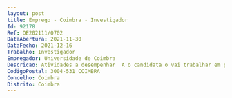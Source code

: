 ```yaml
--- 
layout: post
title: Emprego - Coimbra - Investigador
Id: 92178
Ref: OE202111/0702
DataAbertura: 2021-11-30
DataFecho: 2021-12-16
Trabalho: Investigador
Empregador: Universidade de Coimbra
Descricao: Atividades a desempenhar  A o candidata o vai trabalhar em projetos relacionados com acidificação de organelos e transmissão sináptica, e o seu papel em envelhecimento e doenças relacionadas. Junto com a PI, planeará experiências e analisará resultados. Irá fazer as experiências com anotação apropriada de procedimentos e dados. O projeto envolve trabalho com animais experimentais e culturas celulares (mais informação  email ira.milosevic@fmed.uc.pt).Estão disponíveis dois postos   ambos requerem familiaridade básica com biologia celular e neurociência. O primeiro posto foca se em eletrofisiologia  experiência em cultura celular (células clonais, neuronais, e ou diferenciação de iPSC), trabalho com modelos de murganho e ou clonagem será vantajosa para o segundo posto. As os candidatas os deverão ter o grau de PhD, MD PhD ou equivalente. Bom domínio de Inglês é essencial. Será dada preferência a candidatas os com publicações como primeiro autor.
CodigoPostal: 3004-531 COIMBRA
Concelho: Coimbra
Distrito: Coimbra
--- 
```

